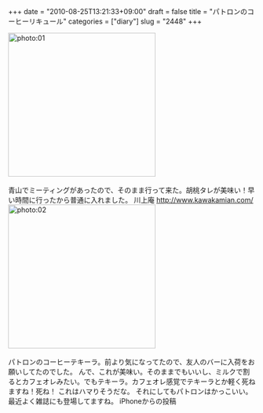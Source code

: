 +++
date = "2010-08-25T13:21:33+09:00"
draft = false
title = "パトロンのコーヒーリキュール"
categories = ["diary"]
slug = "2448"
+++

<div align="left"><a href="/images/ameblo/blog_import_4f7a39ff2e292.jpg"><img src="/images/ameblo/blog_import_4f7a39ff2e292.jpg" alt="photo:01" width="300" height="293" border="0" /></a></div><br clear="all" />
青山でミーティングがあったので、そのまま行って来た。胡桃タレが美味い！早い時間に行ったから普通に入れました。
川上庵
<a href="http://www.kawakamian.com/" target="_blank">http://www.kawakamian.com/</a>
<div align="left"><a href="/images/ameblo/blog_import_4f7a3a000b619.jpg"><img src="/images/ameblo/blog_import_4f7a3a000b619.jpg" alt="photo:02" width="300" height="293" border="0" /></a></div><br clear="all" />
パトロンのコーヒーテキーラ。前より気になってたので、友人のバーに入荷をお願いしてたのでした。
んで、これが美味い。そのままでもいいし、ミルクで割るとカフェオレみたい。でもテキーラ。カフェオレ感覚でテキーラとか軽く死ねますね！死ね！
これはハマりそうだな。
それにしてもパトロンはかっこいい。最近よく雑誌にも登場してますね。
iPhoneからの投稿
